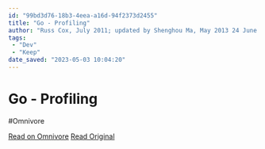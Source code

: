 ```yaml
---
id: "99bd3d76-18b3-4eea-a16d-94f2373d2455"
title: "Go - Profiling"
author: "Russ Cox, July 2011; updated by Shenghou Ma, May 2013 24 June 2011"
tags:
 - "Dev"
 - "Keep"
date_saved: "2023-05-03 10:04:20"
---
```


# Go - Profiling
#Omnivore

[Read on Omnivore](https://omnivore.app/me/https-go-dev-blog-pprof-187e0dae9ab)
[Read Original](https://go.dev/blog/pprof)

